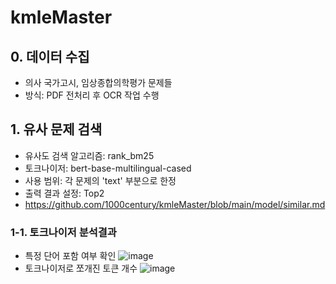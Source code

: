 # kmleMaster

## 0. 데이터 수집
- 의사 국가고시, 임상종합의학평가 문제들
- 방식: PDF 전처리 후 OCR 작업 수행

## 1. 유사 문제 검색
- 유사도 검색 알고리즘: rank_bm25
- 토크나이저: bert-base-multilingual-cased
- 사용 범위: 각 문제의 'text' 부분으로 한정
- 출력 결과 설정: Top2
- https://github.com/1000century/kmleMaster/blob/main/model/similar.md

### 1-1. 토크나이저 분석결과
- 특정 단어 포함 여부 확인
  ![image](https://github.com/user-attachments/assets/7f688e0f-8d3f-4e0c-80bd-e51e0407796d)
- 토크나이저로 쪼개진 토큰 개수
  ![image](https://github.com/user-attachments/assets/f21942c6-530d-4aac-85a8-9b9c061509f1)


